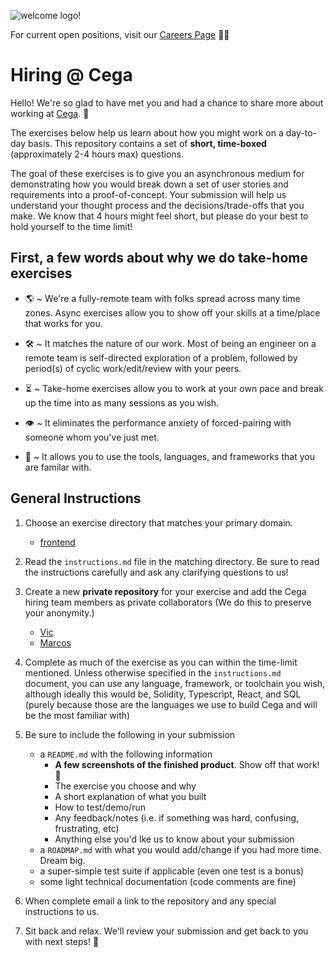 ![welcome logo!](https://cdn.glitch.global/11976b1b-56cf-4260-a8a7-c4ffa2875b78/careers-thumbnail.png?v=1675062766121)

For current open positions, visit our [Careers Page](https://www.notion.so/cega/Careers-at-Cega-e1b7f97e0f7546aa9ee6f7acc5872ebf) 👩‍💻

# Hiring @ Cega

Hello! We're so glad to have met you and had a chance to share more about working at [Cega](https://cega.fi). :tada:

The exercises below help us learn about how you might work on a day-to-day basis. This repository contains a set of **short, time-boxed** (approximately 2-4 hours max) questions.

The goal of these exercises is to give you an asynchronous medium for demonstrating how you would break down a set of user stories and requirements into a proof-of-concept. Your submission will help us understand your thought process and the decisions/trade-offs that you make. We know that 4 hours might feel short, but please do your best to hold yourself to the time limit!

## First, a few words about why we do take-home exercises

* 🌎  ~ We're a fully-remote team with folks spread across many time zones. Async exercises allow you to show off your skills at a time/place that works for you.

* 🛠 ~ It matches the nature of our work. Most of being an engineer on a remote team is self-directed exploration of a problem, followed by period(s) of cyclic work/edit/review with your peers.

* ⏳  ~ Take-home exercises allow you to work at your own pace and break up the time into as many sessions as you wish.

* 👁 ~ It eliminates the performance anxiety of forced-pairing with someone whom you've just met.

* 🧰 ~ It allows you to use the tools, languages, and frameworks that you are familar with.

## General Instructions

1. Choose an exercise directory that matches your primary domain.
    * [frontend](frontend/instructions.md)

2. Read the `instructions.md` file in the matching directory. Be sure to read the instructions carefully and ask any clarifying questions to us!

3. Create a new **private repository** for your exercise and add the Cega hiring team members as private collaborators (We do this to preserve your anonymity.)
    * [Vic](https://github.com/vizhang) 
    * [Marcos](https://github.com/marcossilvabr)

4. Complete as much of the exercise as you can within the time-limit mentioned. Unless otherwise specified in the `instructions.md` document, you can use any language, framework, or toolchain you wish, although ideally this would be, Solidity, Typescript, React, and SQL (purely because those are the languages we use to build Cega and will be the most familiar with)

5. Be sure to include the following in your submission
    * a `README.md` with the following information
        * **A few screenshots of the finished product**. Show off that work! 📸
        * The exercise you choose and why
        * A short explanation of what you built
        * How to test/demo/run
        * Any feedback/notes (i.e. if something was hard, confusing, frustrating, etc)
        * Anything else you'd lke us to know about your submission
    * a `ROADMAP.md` with what you would add/change if you had more time. Dream big.
    * a super-simple test suite if applicable (even one test is a bonus)
    * some light technical documentation (code comments are fine)

5. When complete email a link to the repository and any special instructions to us.

6. Sit back and relax. We'll review your submission and get back to you with next steps! :full_moon_with_face:
